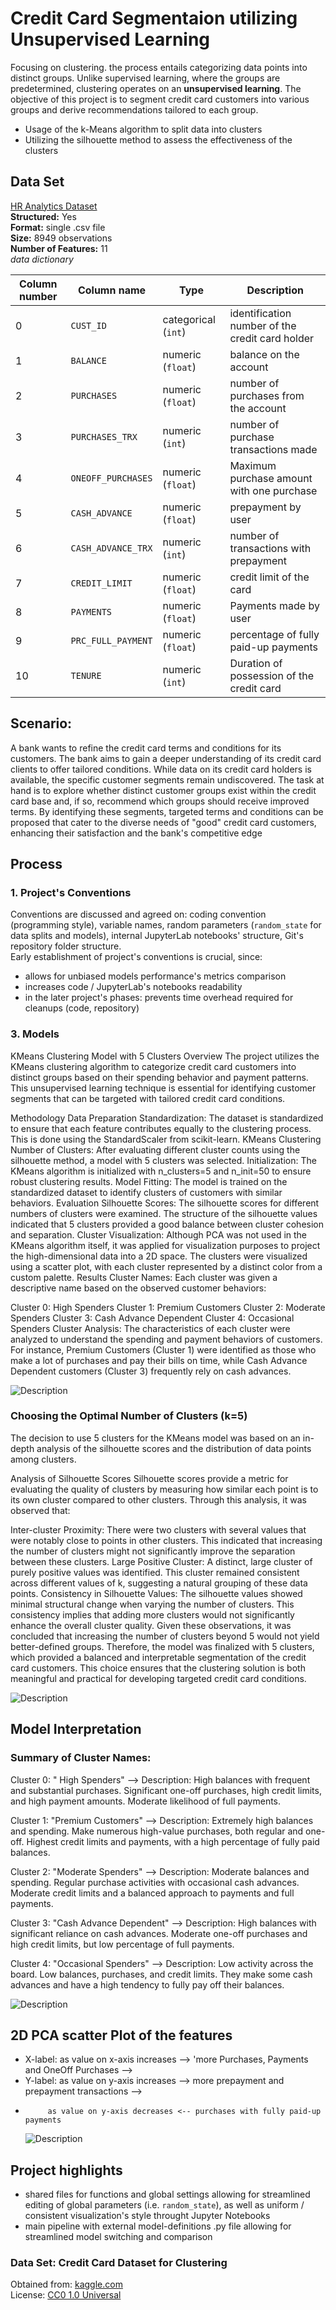 # Credit Card Segmentaion utilizing Unsupervised Learning

Focusing on clustering. the process entails categorizing data points into distinct groups. Unlike supervised learning, where the groups are predetermined, clustering operates on an **unsupervised learning**. The objective of this project is to segment credit card customers into various groups and derive recommendations tailored to each group.

- Usage of the k-Means algorithm to split data into clusters
- Utilizing the silhouette method to assess the effectiveness of the clusters

## Data Set

[HR Analytics Dataset](https://www.kaggle.com/datasets/arjunbhasin2013/ccdata)\
**Structured:** Yes\
**Format:** single .csv file\
**Size:** 8949 observations \
**Number of Features:** 11\
_data dictionary_

| Column number | Column name        | Type                | Description                                     |
| ------------- | ------------------ | ------------------- | ----------------------------------------------- |
| 0             | `CUST_ID`          | categorical (`int`) | identification number of the credit card holder |
| 1             | `BALANCE`          | numeric (`float`)   | balance on the account                          |
| 2             | `PURCHASES`        | numeric (`float`)   | number of purchases from the account            |
| 3             | `PURCHASES_TRX`    | numeric (`int`)     | number of purchase transactions made            |
| 4             | `ONEOFF_PURCHASES` | numeric (`float`)   | Maximum purchase amount with one purchase       |
| 5             | `CASH_ADVANCE`     | numeric (`float`)   | prepayment by user                              |
| 6             | `CASH_ADVANCE_TRX` | numeric (`int`)     | number of transactions with prepayment          |
| 7             | `CREDIT_LIMIT`     | numeric (`float`)   | credit limit of the card                        |
| 8             | `PAYMENTS`         | numeric (`float`)   | Payments made by user                           |
| 9             | `PRC_FULL_PAYMENT` | numeric (`float`)   | percentage of fully paid-up payments            |
| 10            | `TENURE`           | numeric (`int`)     | Duration of possession of the credit card       |

## Scenario:

A bank wants to refine the credit card terms and conditions for its customers. The bank aims to gain a deeper understanding of its credit card clients to offer tailored conditions. While data on its credit card holders is available, the specific customer segments remain undiscovered. The task at hand is to explore whether distinct customer groups exist within the credit card base and, if so, recommend which groups should receive improved terms. By identifying these segments, targeted terms and conditions can be proposed that cater to the diverse needs of "good" credit card customers, enhancing their satisfaction and the bank's competitive edge

## Process

### 1. Project's Conventions

Conventions are discussed and agreed on: coding convention (programming style), variable names, random parameters (`random_state` for data splits and models), internal JupyterLab notebooks' structure, Git's repository folder structure.\
Early establishment of project's conventions is crucial, since:

- allows for unbiased models performance's metrics comparison
- increases code / JupyterLab's notebooks readability
- in the later project's phases: prevents time overhead required for cleanups (code, repository)

### 3. Models

KMeans Clustering Model with 5 Clusters
Overview
The project utilizes the KMeans clustering algorithm to categorize credit card customers into distinct groups based on their spending behavior and payment patterns. This unsupervised learning technique is essential for identifying customer segments that can be targeted with tailored credit card conditions.

Methodology
Data Preparation
Standardization: The dataset is standardized to ensure that each feature contributes equally to the clustering process. This is done using the StandardScaler from scikit-learn.
KMeans Clustering
Number of Clusters: After evaluating different cluster counts using the silhouette method, a model with 5 clusters was selected.
Initialization: The KMeans algorithm is initialized with n_clusters=5 and n_init=50 to ensure robust clustering results.
Model Fitting: The model is trained on the standardized dataset to identify clusters of customers with similar behaviors.
Evaluation
Silhouette Scores: The silhouette scores for different numbers of clusters were examined. The structure of the silhouette values indicated that 5 clusters provided a good balance between cluster cohesion and separation.
Cluster Visualization: Although PCA was not used in the KMeans algorithm itself, it was applied for visualization purposes to project the high-dimensional data into a 2D space. The clusters were visualized using a scatter plot, with each cluster represented by a distinct color from a custom palette.
Results
Cluster Names: Each cluster was given a descriptive name based on the observed customer behaviors:

Cluster 0: High Spenders
Cluster 1: Premium Customers
Cluster 2: Moderate Spenders
Cluster 3: Cash Advance Dependent
Cluster 4: Occasional Spenders
Cluster Analysis: The characteristics of each cluster were analyzed to understand the spending and payment behaviors of customers. For instance, Premium Customers (Cluster 1) were identified as those who make a lot of purchases and pay their bills on time, while Cash Advance Dependent customers (Cluster 3) frequently rely on cash advances.

![Description](/Images/elbow.png)

### Choosing the Optimal Number of Clusters (k=5)

The decision to use 5 clusters for the KMeans model was based on an in-depth analysis of the silhouette scores and the distribution of data points among clusters.

Analysis of Silhouette Scores
Silhouette scores provide a metric for evaluating the quality of clusters by measuring how similar each point is to its own cluster compared to other clusters. Through this analysis, it was observed that:

Inter-cluster Proximity: There were two clusters with several values that were notably close to points in other clusters. This indicated that increasing the number of clusters might not significantly improve the separation between these clusters.
Large Positive Cluster: A distinct, large cluster of purely positive values was identified. This cluster remained consistent across different values of k, suggesting a natural grouping of these data points.
Consistency in Silhouette Values: The silhouette values showed minimal structural change when varying the number of clusters. This consistency implies that adding more clusters would not significantly enhance the overall cluster quality.
Given these observations, it was concluded that increasing the number of clusters beyond 5 would not yield better-defined groups. Therefore, the model was finalized with 5 clusters, which provided a balanced and interpretable segmentation of the credit card customers. This choice ensures that the clustering solution is both meaningful and practical for developing targeted credit card conditions.

![Description](/Images/silhoutte_scores_and_PCA_k_5.png)

## Model Interpretation

### Summary of Cluster Names:

Cluster 0: " High Spenders" -->
Description: High balances with frequent and substantial purchases. Significant one-off purchases, high credit limits, and high payment amounts. Moderate likelihood of full payments.

Cluster 1: "Premium Customers" -->
Description: Extremely high balances and spending. Make numerous high-value purchases, both regular and one-off. Highest credit limits and payments, with a high percentage of fully paid balances.

Cluster 2: "Moderate Spenders" -->
Description: Moderate balances and spending. Regular purchase activities with occasional cash advances. Moderate credit limits and a balanced approach to payments and full payments.

Cluster 3: "Cash Advance Dependent" -->
Description: High balances with significant reliance on cash advances. Moderate one-off purchases and high credit limits, but low percentage of full payments.

Cluster 4: "Occasional Spenders" -->
Description: Low activity across the board. Low balances, purchases, and credit limits. They make some cash advances and have a high tendency to fully pay off their balances.

![Description](/Images/Clusters.png)

## 2D PCA scatter Plot of the features

- X-label: as value on x-axis increases --> 'more Purchases, Payments and OneOff Purchases -->
- Y-label: as value on y-axis increases --> more prepayment and prepayment transactions -->
-          as value on y-axis decreases <-- purchases with fully paid-up payments

  ![Description](/Images/pca_cluster.png)

## Project highlights

- shared files for functions and global settings allowing for streamlined editing of global parameters (i.e. `random_state`), as well as uniform / consistent visualization's style throught Jupyter Notebooks
- main pipeline with external model-definitions .py file allowing for streamlined model switching and comparison

### Data Set: Credit Card Dataset for Clustering

Obtained from: [kaggle.com](https://www.kaggle.com/datasets/arjunbhasin2013/ccdata)\
License: [CC0 1.0 Universal](https://creativecommons.org/publicdomain/zero/1.0/)
